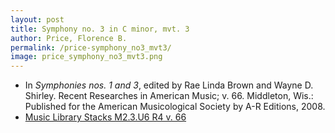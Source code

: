 ```yaml
---
layout: post
title: Symphony no. 3 in C minor, mvt. 3
author: Price, Florence B.
permalink: /price-symphony_no3_mvt3/
image: price_symphony_no3_mvt3.png
---
```


- In *Symphonies nos. 1 and 3*, edited by Rae Linda Brown and Wayne D. Shirley. Recent Researches in American Music; v. 66. Middleton, Wis.: Published for the American Musicological Society by A-R Editions, 2008.
- <a href="https://tufts-primo.hosted.exlibrisgroup.com/permalink/f/bnf7qa/01TUN_ALMA2185941740003851" target="_blank"> Music Library Stacks M2.3.U6 R4 v. 66</a>